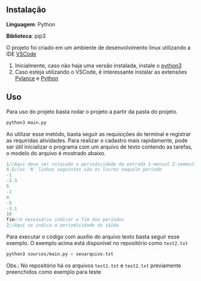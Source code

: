 ## Instalação 

**Linguagem**: Python<br>

**Biblioteca**: pip3<br>

O projeto foi criado em um ambiente de desenvolvimento linux utilizando a IDE [VSCode](https://code.visualstudio.com/)

1. Inicialmente, caso não haja uma versão instalada, instale o [python3](https://www.python.org/downloads/)
2. Caso esteja utilizando o VSCode, é interessante instalar as extensões [Pylance](https://marketplace.visualstudio.com/items?itemName=ms-python.vscode-pylance) e [Python](https://marketplace.visualstudio.com/items?itemName=ms-python.python)

## Uso 

Para uso do projeto basta rodar o projeto a partir da pasta do projeto.
  ```bash
  python3 main.py
  ```
Ao utilizar esse metódo, basta seguir as requisições do terminal e registrar as requiridas atividades.
Para realizar o cadastro mais rapidamente, pode ser útil inicializar o programa com um arquivo de texto contendo as tarefas, o modelo do arquivo é mostrado abaixo.
  ```C
  1//Aqui deve ser colocado a periodicidade da entrada 1-mensal 2-semestral 3-anual
  4.5//as 'N' linhas seguintes são os lucros naquele período
  -1
  -2.3
  5
  -1
  4
  -5
  -3.1
  10
  fim//é necessário indicar o fim dos períodos
  2//Aqui se indica a periodicidade da sáida
  ```
Para executar o código com auxílio do arquivo texto basta seguir esse exemplo. O exemplo acima está disponível no repositório como `test2.txt`
  ```bash
  python3 sources/main.py < seuarquivo.txt
  ```
Obs.: No repositório há os arquivos `test1.txt` e `test2.txt` previamente preenchidos como exemplo para teste